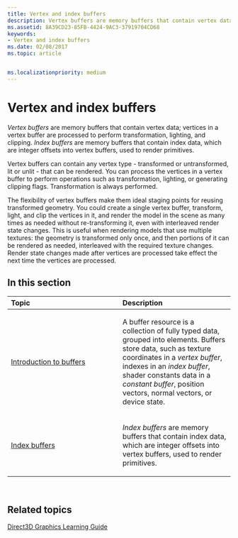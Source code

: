 ```yaml
---
title: Vertex and index buffers
description: Vertex buffers are memory buffers that contain vertex data; vertices in a vertex buffer are processed to perform transformation, lighting, and clipping.
ms.assetid: 8A39CD23-85FB-4424-9AC3-37919704CD68
keywords:
- Vertex and index buffers
ms.date: 02/08/2017
ms.topic: article


ms.localizationpriority: medium
---
```

# Vertex and index buffers


*Vertex buffers* are memory buffers that contain vertex data; vertices in a vertex buffer are processed to perform transformation, lighting, and clipping. *Index buffers* are memory buffers that contain index data, which are integer offsets into vertex buffers, used to render primitives.

Vertex buffers can contain any vertex type - transformed or untransformed, lit or unlit - that can be rendered. You can process the vertices in a vertex buffer to perform operations such as transformation, lighting, or generating clipping flags. Transformation is always performed.

The flexibility of vertex buffers make them ideal staging points for reusing transformed geometry. You could create a single vertex buffer, transform, light, and clip the vertices in it, and render the model in the scene as many times as needed without re-transforming it, even with interleaved render state changes. This is useful when rendering models that use multiple textures: the geometry is transformed only once, and then portions of it can be rendered as needed, interleaved with the required texture changes. Render state changes made after vertices are processed take effect the next time the vertices are processed.

## <span id="in-this-section"></span>In this section


<table>
<colgroup>
<col width="50%" />
<col width="50%" />
</colgroup>
<thead>
<tr class="header">
<th align="left">Topic</th>
<th align="left">Description</th>
</tr>
</thead>
<tbody>
<tr class="odd">
<td align="left"><p><a href="introduction-to-buffers.md">Introduction to buffers</a></p></td>
<td align="left"><p>A buffer resource is a collection of fully typed data, grouped into elements. Buffers store data, such as texture coordinates in a <em>vertex buffer</em>, indexes in an <em>index buffer</em>, shader constants data in a <em>constant buffer</em>, position vectors, normal vectors, or device state.</p></td>
</tr>
<tr class="even">
<td align="left"><p><a href="index-buffers.md">Index buffers</a></p></td>
<td align="left"><p><em>Index buffers</em> are memory buffers that contain index data, which are integer offsets into vertex buffers, used to render primitives.</p></td>
</tr>
</tbody>
</table>

 

## <span id="related-topics"></span>Related topics


[Direct3D Graphics Learning Guide](index.md)

 

 




